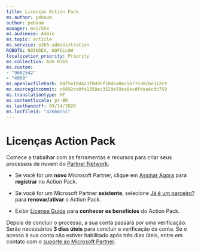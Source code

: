 ```yaml
---
title: Licenças Action Pack
ms.author: pebaum
author: pebaum
manager: mnirkhe
ms.audience: Admin
ms.topic: article
ms.service: o365-administration
ROBOTS: NOINDEX, NOFOLLOW
localization_priority: Priority
ms.collection: Adm_O365
ms.custom:
- "9002542"
- "4909"
ms.openlocfilehash: 04f5efdd423f0495f1846a0ec5677cd0cbe312c9
ms.sourcegitcommit: c6692ce0fa1358ec3529e59ca0ecdfdea4cdc759
ms.translationtype: HT
ms.contentlocale: pt-BR
ms.lasthandoff: 09/14/2020
ms.locfileid: "47668551"
---
```

# <a name="action-pack-licenses"></a>Licenças Action Pack

Comece a trabalhar com as ferramentas e recursos para criar seus processos de nuvem do [Partner Network](https://aka.ms/MPNActionPack).

- Se você for um **novo** Microsoft Partner, clique em [Assinar Agora](https://aka.ms/MPNActionPackNew) para **registrar** no Action Pack.

- Se você for um Microsoft Partner **existente**, selecione [Já é um parceiro?](https://aka.ms/MPNActionPackExisting) para **renovar/ativar** o Action Pack. 

- Exibir [License Guide](https://aka.ms/MPNActionPackGuide) para **conhecer os benefícios** do Action Pack. 

Depois de concluir o processo, a sua conta passará por uma verificação. Serão necessários **3 dias úteis** para concluir a verificação da conta. Se o acesso à sua conta não estiver habilitado após três dias úteis, entre em contato com o [suporte ao Microsoft Partner](https://aka.ms/MPNActionPackSupport). 
